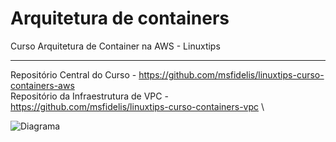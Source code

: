 # Arquitetura de containers
Curso Arquitetura de Container na AWS - Linuxtips
<hr>

Repositório Central do Curso - https://github.com/msfidelis/linuxtips-curso-containers-aws \
Repositório da Infraestrutura de VPC - https://github.com/msfidelis/linuxtips-curso-containers-vpc \

![Diagrama](./imagens/diagrama.png)
